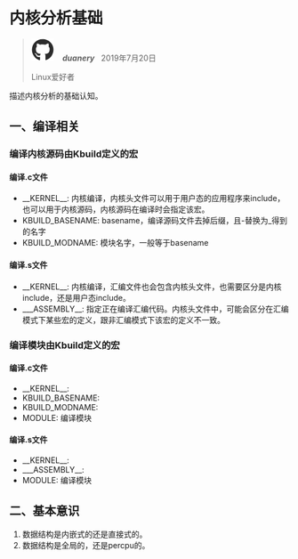 # 内核分析基础

> [![40](https://github.com/duanery/picture/blob/master/github/github_black_40px.png)](https://duanery.github.io)
> &nbsp;&nbsp;
> ***duanery*** &nbsp;
> 2019年7月20日
>
> Linux爱好者

描述内核分析的基础认知。

## 一、编译相关

### 编译内核源码由Kbuild定义的宏

#### 编译.c文件
- \_\_KERNEL__: 内核编译，内核头文件可以用于用户态的应用程序来include，也可以用于内核源码，内核源码在编译时会指定该宏。
- KBUILD_BASENAME: basename，编译源码文件去掉后缀，且-替换为_得到的名字
- KBUILD_MODNAME: 模块名字，一般等于basename

#### 编译.s文件
- \_\_KERNEL\_\_: 内核编译，汇编文件也会包含内核头文件，也需要区分是内核include，还是用户态include。
- \_\__ASSEMBLY\_\_: 指定正在编译汇编代码。内核头文件中，可能会区分在汇编模式下某些宏的定义，跟非汇编模式下该宏的定义不一致。

### 编译模块由Kbuild定义的宏
#### 编译.c文件
- \_\_KERNEL\_\_:
- KBUILD_BASENAME:
- KBUILD_MODNAME:
- MODULE: 编译模块

#### 编译.s文件
- \_\_KERNEL\_\_: 
- \_\__ASSEMBLY\_\_:
- MODULE: 编译模块

## 二、基本意识
1. 数据结构是内嵌式的还是直接式的。
2. 数据结构是全局的，还是percpu的。
